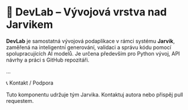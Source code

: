 # 🧠 DevLab – Vývojová vrstva nad Jarvikem

**DevLab** je samostatná vývojová podaplikace v rámci systému **Jarvik**, zaměřená na inteligentní generování, validaci a správu kódu pomocí spolupracujících AI modelů. Je určena především pro Python vývoj, API návrhy a práci s GitHub repozitáři.

...

📞 Kontakt / Podpora

Tuto komponentu udržuje tým Jarvika. Kontaktuj autora nebo přispěj pull requestem.

